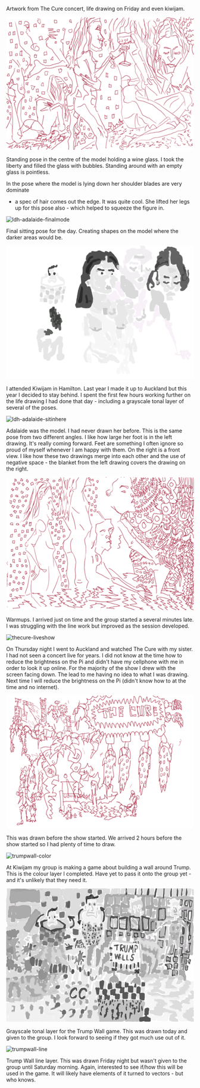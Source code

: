 Artwork from The Cure concert, life drawing on Friday and even kiwijam. 

![ldh-adalaide-drinkinwine](/galleries/2016/07/23/ldh-adalaide-drinkinwine.png)

Standing pose in the centre of the model holding a wine glass. I took the liberty and
filled the glass with bubbles. Standing around with an empty glass is pointless.

In the pose where the model is lying down her shoulder blades are very dominate
- a spec of hair comes out the edge. It was quite cool. She lifted her legs up
for this pose also - which helped to squeeze the figure in. 

![ldh-adalaide-finalmode](/galleries/2016/07/23/ldh-adalaide-finalmode.png)

Final sitting pose for the day. Creating shapes on the model where the darker 
areas would be. 

![ldh-adalaide-grayscale](/galleries/2016/07/23/ldh-adalaide-grayscale.png)

I attended Kiwijam in Hamilton. Last year I made it up to Auckland but this 
year I decided to stay behind. I spent the first few hours working further on 
the life drawing I had done that day - including a grayscale tonal layer of 
several of the poses. 

![ldh-adalaide-sitinhere](/galleries/2016/07/23/ldh-adalaide-sitinhere.png)

Adalaide was the model. I had never drawn her before. This is the same pose from
two different angles. I like how large her foot is in the left drawing. It's 
really coming forward. Feet are something I often ignore so proud of myself whenever 
I am happy with them. On the right is a front view. I like how these two drawings 
merge into each other and the use of negative space - the blanket from the left 
drawing covers the drawing on the right. 

![ldh-adalaide-start](/galleries/2016/07/23/ldh-adalaide-start.png)

Warmups. I arrived just on time and the group started a several minutes late. 
I was struggling with the line work but improved as the session developed. 

![thecure-liveshow](/galleries/2016/07/23/thecure-liveshow.png)

On Thursday night I went to Auckland and watched The Cure with my sister. I had not seen a concert live for years. 
I did not know at the time how to reduce the brightness on the Pi and didn't have
my cellphone with me in order to look it up online. For the majority of the show
I drew with the screen facing down. The lead to me having no idea to what I was drawing. 
Next time I will reduce the brightness on the Pi (didn't know how to at the time and
no internet).

![thecure-preshow](/galleries/2016/07/23/thecure-preshow.png)

This was drawn before the show started. We arrived 2 hours before the show started 
so I had plenty of time to draw. 

![trumpwall-color](/galleries/2016/07/23/trumpwall-color.png)

At Kiwijam my group is making a game about building a wall around Trump. This
is the colour layer I completed. Have yet to pass it onto the group yet - and
it's unlikely that they need it. 

![trumpwall-grayscale](/galleries/2016/07/23/trumpwall-grayscale.png)

Grayscale tonal layer for the Trump Wall game. This was drawn today and given to
the group. I look forward to seeing if they got much use out of it.

![trumpwall-line](/galleries/2016/07/23/trumpwall-line.png)

Trump Wall line layer. This was drawn Friday night but wasn't given to the group
until Saturday morning. Again, interested to see if/how this will be used in the
game. It will likely have elements of it turned to vectors - but who knows. 


